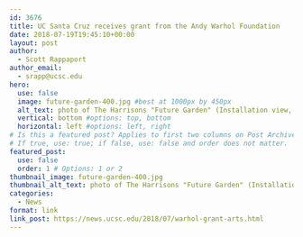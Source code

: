 ```yaml
---
id: 3676
title: UC Santa Cruz receives grant from the Andy Warhol Foundation
date: 2018-07-19T19:45:10+00:00
layout: post
author:
  - Scott Rappaport
author_email:
  - srapp@ucsc.edu
hero:
  use: false
  image: future-garden-400.jpg #best at 1000px by 450px
  alt_text: photo of The Harrisons "Future Garden" (Installation view, 2018)
  vertical: bottom #options: top, bottom
  horizontal: left #options: left, right
# Is this a featured post? Applies to first two columns on Post Archive Page.
# If true, use: true; if false, use: false and order does not matter.
featured_post:
  use: false
  order: 1 # Options: 1 or 2
thumbnail_image: future-garden-400.jpg
thumbnail_alt_text: photo of The Harrisons "Future Garden" (Installation view, 2018)
categories:
  - News
format: link
link_post: https://news.ucsc.edu/2018/07/warhol-grant-arts.html
---
```

